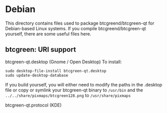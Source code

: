 
Debian
====================
This directory contains files used to package btcgreend/btcgreen-qt
for Debian-based Linux systems. If you compile btcgreend/btcgreen-qt yourself, there are some useful files here.

## btcgreen: URI support ##


btcgreen-qt.desktop  (Gnome / Open Desktop)
To install:

	sudo desktop-file-install btcgreen-qt.desktop
	sudo update-desktop-database

If you build yourself, you will either need to modify the paths in
the .desktop file or copy or symlink your btcgreen-qt binary to `/usr/bin`
and the `../../share/pixmaps/btcgreen128.png` to `/usr/share/pixmaps`

btcgreen-qt.protocol (KDE)

